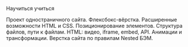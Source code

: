 Научиться учиться

Проект одностраничного сайта.
Флексбокс-вёрстка. Расширенные возможности HTML и CSS. Позиционирование элементов. Структура файлов, пути к файлам.
HTML: видео, iframe, embed, API. Анимации и трансформации.
Верстка сайта по правилам Nested БЭМ.